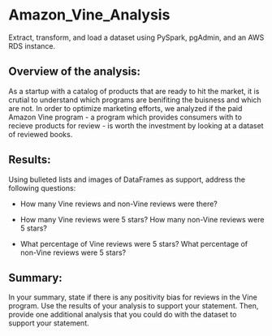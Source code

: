# Amazon_Vine_Analysis

Extract, transform, and load a dataset using PySpark, pgAdmin, and an AWS RDS instance.

## Overview of the analysis: 

As a startup with a catalog of products that are ready to hit the market, it is crutial to understand which programs are benifiting the buisness and which are not. In order to optimize marketing efforts, we analyzed if the paid Amazon Vine program - a program which provides consumers with to recieve products for review - is worth the investment by looking at a dataset of reviewed books.


## Results: 

Using bulleted lists and images of DataFrames as support, address the following questions:

- How many Vine reviews and non-Vine reviews were there?

- How many Vine reviews were 5 stars? How many non-Vine reviews were 5 stars?

- What percentage of Vine reviews were 5 stars? What percentage of non-Vine reviews were 5 stars?

## Summary: 

In your summary, state if there is any positivity bias for reviews in the Vine program. Use the results of your analysis to support your statement. Then, provide one additional analysis that you could do with the dataset to support your statement.